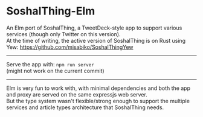 # SoshalThing-Elm

An Elm port of SoshalThing, a TweetDeck-style app to support various services (though only Twitter on this version). <br />
At the time of writing, the active version of SoshalThing is on Rust using Yew: https://github.com/misabiko/SoshalThingYew

---

Serve the app with: `npm run server` <br />
(might not work on the current commit)

---

Elm is very fun to work with, with minimal dependencies and both the app and proxy are served on the same expressjs web server. <br />
But the type system wasn't flexible/strong enough to support the multiple services and article types architecture that SoshalThing needs.
